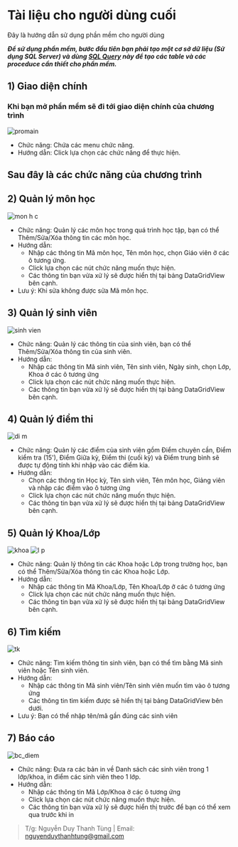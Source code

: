 # Tài liệu cho người dùng cuối

Đây là hướng dẫn sử dụng phần mềm cho người dùng

**_Để sử dụng phần mềm, bước đầu tiên bạn phải tạo một cơ sở dữ liệu (Sử dụng SQL Server) và dùng [SQL Query](https://github.com/F4Team-DHCN1A/QLSV/blob/master/qlsv.sql) này để tạo các table và các proceduce cần thiết cho phần mềm._**

## 1) Giao diện chính
### Khi bạn mở phần mềm sẽ đi tới giao diện chính của chương trình
![promain](https://user-images.githubusercontent.com/27407242/28236322-93654f9a-694d-11e7-8fec-37c9de4a5cd3.JPG)
- Chức năng: Chứa các menu chức năng. 
- Hướng dẫn: Click lựa chọn các chức năng để thực hiện.
## Sau đây là các chức năng của chương trình
## 2) Quản lý môn học
![mon h c](https://user-images.githubusercontent.com/27407242/28252965-ba188f32-6ac7-11e7-9308-e196bd46bee3.JPG)
- Chức năng: Quản lý các môn học trong quá trình học tập, bạn có thể Thêm/Sửa/Xóa thông tin các môn học.
- Hướng dẫn:
  <ul>
    <li>Nhập các thông tin Mã môn học, Tên môn học, chọn Giáo viên ở các ô tương ứng.</li>
    <li>Click lựa chọn các nút chức năng muốn thực hiện.</li>
    <li>Các thông tin bạn vừa xử lý sẽ được hiển thị tại bảng DataGridView bên cạnh.</li>
  </ul>
- Lưu ý: Khi sửa không được sửa Mã môn học.
## 3) Quản lý sinh viên
![sinh vien](https://user-images.githubusercontent.com/27407242/28252986-d415f88e-6ac7-11e7-9756-f2d8dee021a3.JPG)
* Chức năng: Quản lý các thông tin của sinh viên, bạn có thể Thêm/Sửa/Xóa thông tin của sinh viên.
* Hướng dẫn:
  <ul>
    <li>Nhập các thông tin Mã sinh viên, Tên sinh viên, Ngày sinh, chọn Lớp, Khoa ở các ô tương ứng</li>
    <li>Click lựa chọn các nút chức năng muốn thực hiện.</li>
    <li>Các thông tin bạn vừa xử lý sẽ được hiển thị tại bảng DataGridView bên cạnh.</li>
  </ul>
## 4) Quản lý điểm thi
![di m](https://user-images.githubusercontent.com/27407242/28252990-e15fe57c-6ac7-11e7-9513-fd81303f33cc.JPG)
* Chức năng: Quản lý các điểm của sinh viên gồm Điểm chuyên cần, Điểm kiểm tra (15'), Điểm Giữa kỳ, Điểm thi (cuối kỳ) và Điểm trung bình sẽ được tự động tính khi nhập vào các điểm kia.
* Hướng dẫn:
  <ul>
    <li>Chọn các thông tin Học kỳ, Tên sinh viên, Tên môn học, Giảng viên và nhập các điểm vào ô tương ứng</li>
    <li>Click lựa chọn các nút chức năng muốn thực hiện.</li>
    <li>Các thông tin bạn vừa xử lý sẽ được hiển thị tại bảng DataGridView bên cạnh.</li>
  </ul>
## 5) Quản lý Khoa/Lớp
![khoa](https://user-images.githubusercontent.com/27407242/28253002-061090b0-6ac8-11e7-9336-62d6efd69cd5.JPG)
![l p](https://user-images.githubusercontent.com/27407242/28252995-f8055c6c-6ac7-11e7-8d15-27543a14487d.JPG)
* Chức năng: Quản lý thông tin các Khoa hoặc Lớp trong trường học, bạn có thể Thêm/Sửa/Xóa thông tin các Khoa hoặc Lớp.
* Hướng dẫn:
  <ul>
    <li>Nhập các thông tin Mã Khoa/Lớp, Tên Khoa/Lớp ở các ô tương ứng</li>
    <li>Click lựa chọn các nút chức năng muốn thực hiện.</li>
    <li>Các thông tin bạn vừa xử lý sẽ được hiển thị tại bảng DataGridView bên cạnh.</li>
  </ul>
## 6) Tìm kiếm
![tk](https://user-images.githubusercontent.com/27407242/28253006-192f607c-6ac8-11e7-8490-04ef35b4b8d7.JPG)
* Chức năng: Tìm kiếm thông tin sinh viên, bạn có thể tìm bằng Mã sinh viên hoặc Tên sinh viên.
* Hướng dẫn:
  <ul>
    <li>Nhập các thông tin Mã sinh viên/Tên sinh viên muốn tìm vào ô tương ứng</li>
    <li>Các thông tin tìm kiếm được sẽ hiển thị tại bảng DataGridView bên dưới.</li>
  </ul>
* Lưu ý: Bạn có thể nhập tên/mã gần đúng các sinh viên
## 7) Báo cáo
![bc_diem](https://user-images.githubusercontent.com/27407242/28237121-f598d362-6961-11e7-9a9d-81b59dcc491a.JPG)
* Chức năng: Đưa ra các bản in về Danh sách các sinh viên trong 1 lớp/khoa, in điểm các sinh viên theo 1 lớp.
* Hướng dẫn: 
  <ul>
    <li>Nhập các thông tin Mã Lớp/Khoa ở các ô tương ứng</li>
    <li>Click lựa chọn các nút chức năng muốn thực hiện.</li>
    <li>Các thông tin bạn vừa xử lý sẽ được hiển thị trước để bạn có thể xem qua trước khi in</li>
  </ul>
> T/g: Nguyễn Duy Thanh Tùng | Email: nguyenduythanhtung@gmail.com
